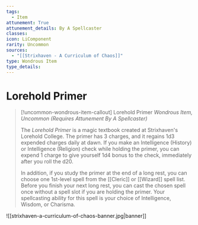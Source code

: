 ```yaml
---
tags:
  - Item
attunement: True
attunement_details: By A Spellcaster
classes: 
icon: LiComponent
rarity: Uncommon
sources:
  - "[[Strixhaven - A Curriculum of Chaos]]"
type: Wondrous Item
type_details: 
---
```


# Lorehold Primer

>[!uncommon-wondrous-item-callout] Lorehold Primer
>*Wondrous Item, Uncommon (Requires Attunement By A Spellcaster)*
>
>The *Lorehold Primer* is a magic textbook created at Strixhaven's Lorehold College. The primer has 3 charges, and it regains 1d3 expended charges daily at dawn. If you make an Intelligence (History) or Intelligence (Religion) check while holding the primer, you can expend 1 charge to give yourself 1d4 bonus to the check, immediately after you roll the d20.
>
>In addition, if you study the primer at the end of a long rest, you can choose one 1st-level spell from the [[Cleric]] or [[Wizard]] spell list. Before you finish your next long rest, you can cast the chosen spell once without a spell slot if you are holding the primer. Your spellcasting ability for this spell is your choice of Intelligence, Wisdom, or Charisma.

![[strixhaven-a-curriculum-of-chaos-banner.jpg|banner]]
